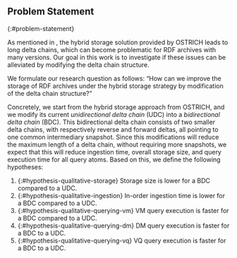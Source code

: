 ## Problem Statement
{:#problem-statement}

As mentioned in [](#introduction), the hybrid storage solution provided by OSTRICH leads to long delta chains,
which can become problematic for RDF archives with many versions.
Our goal in this work is to investigate if these issues can be alleviated by modifying the delta chain structure.

We formulate our research question as follows:
<q id="research-question">How can we improve the storage of RDF archives under the hybrid storage strategy by modification of the delta chain structure?</q>

Concretely, we start from the hybrid storage approach from OSTRICH,
and we modify its current *unidirectional delta chain* (UDC) into a *bidirectional delta chain* (BDC).
This bidirectional delta chain consists of two smaller delta chains,
with respectively reverse and forward deltas, all pointing to one common intermediary snapshot.
Since this modifications will reduce the maximum length of a delta chain, without requiring more snapshots,
we expect that this will reduce ingestion time, overall storage size, and query execution time for all query atoms.
Based on this, we define the following hypotheses:

1. {:#hypothesis-qualitative-storage}
Storage size is lower for a BDC compared to a UDC.
2. {:#hypothesis-qualitative-ingestion}
In-order ingestion time is lower for a BDC compared to a UDC.
3. {:#hypothesis-qualitative-querying-vm}
VM query execution is faster for a BDC compared to a UDC.
4. {:#hypothesis-qualitative-querying-dm}
DM query execution is faster for a BDC to a UDC.
5. {:#hypothesis-qualitative-querying-vq}
VQ query execution is faster for a BDC to a UDC.

